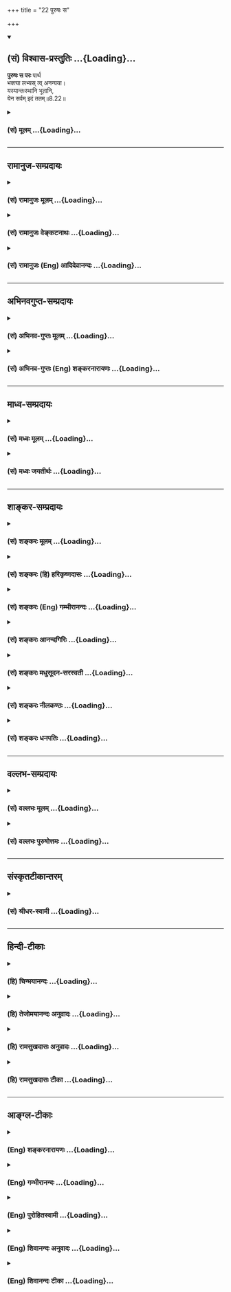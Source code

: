 +++
title = "22 पुरुषः स"

+++
<div class="js_include" newlevelforh1="2" title="(सं) विश्वास-प्रस्तुतिः" unfilled url="/purANam_vaiShNavam/mahAbhAratam/06-bhIShma-parva/03-bhagavad-gItA-parva/saMskRtam/vishvAsa-prastutiH/08_axara-para-brahma-yo/22_puruShaH_sa.md">
<details open><summary><h2>(सं) विश्वास-प्रस्तुतिः ...{Loading}...</h2></summary>

**पुरुषः स परः** पार्थ  
भक्त्या लभ्यस् त्व् अनन्यया।  
यस्यान्तःस्थानि भूतानि,  
येन सर्वम् इदं ततम्॥8.22॥
</details>
</div>
<div class="js_include collapsed" newlevelforh1="3" title="(सं) मूलम्" unfilled url="/purANam_vaiShNavam/mahAbhAratam/06-bhIShma-parva/03-bhagavad-gItA-parva/saMskRtam/mUlam/08_axara-para-brahma-yo/22_puruShaH_sa.md">
<details><summary><h3>(सं) मूलम् ...{Loading}...</h3></summary>

पुरुषः स परः पार्थ भक्त्या लभ्यस्त्वनन्यया।  
यस्यान्तःस्थानि भूतानि येन सर्वमिदं ततम्।।8.22।।
</details>
</div>


_________________
## रामानुज-सम्प्रदायः
<div class="js_include collapsed" newlevelforh1="3" title="(सं) रामानुजः मूलम्" unfilled url="/purANam_vaiShNavam/mahAbhAratam/06-bhIShma-parva/03-bhagavad-gItA-parva/saMskRtam/rAmAnujaH/mUlam/08_axara-para-brahma-yo/22_puruShaH_sa.md">
<details><summary><h3>(सं) रामानुजः मूलम् ...{Loading}...</h3></summary>

।।8.22।। मत्तः परतरं नान्यत् किञ्चिदस्ति धनञ्जय। मयि सर्वमिदं प्रोतं
सूत्रे मणिगणा इव।। (गीता 7।7)मामेभ्यः परमव्ययम् (गीता 7।13) इत्यादिना
निर्दिष्टस्य **यस्यान्तःस्थानि** सर्वाणि **भूतानि** **येन च** परेण
पुरुषेण **सर्वम् इदं ततं स परपुरुषो** अनन्यचेताः सततम् (गीता 8।14) इति
**अनन्यया भक्त्या लभ्यः। अथ आत्मयाथात्म्यविदः परमपुरुषनिष्ठस्य च
साधारणीम् अर्चिरादिकां गतिम् आह द्वयोः अपि अर्चिरादिका गतिः श्रुतौ
श्रुता सा च अपुनरावृत्तिलक्षणा।  
  
यथा पञ्चाग्निविद्यायांतद्य इत्थं विदुः ये चेमेऽरण्ये श्रद्धां तप
इत्युपासते तेऽर्चिषमभिसंभवन्त्यर्चिषोऽहः (छा॰ उ॰ 5।10।1) इत्यादौ
अर्चिरादिकया गत्या गतस्य परब्रह्मप्राप्तिः अपुनरावृत्तिः च उक्तास
एनान्ब्रह्म गमयतिएतेन प्रतिपद्यमाना इमं मानवमावर्त्तं नावर्तन्ते (छा॰ उ॰
4।15।5) इति।  
  
न च प्रजापतिवाक्यादौ श्रुतिपरविद्याङ्गभूतात्मप्राप्तिविषया इयन्तद्य
इत्थं विदुः इति गतिश्रुतिःये चेमेऽरण्ये श्रद्धां तप इत्युपासते (छा॰ उ॰
5।10।1) इति परविद्यायाः पृथक्श्रुतिवैयर्थ्यात्।  
  
पञ्चाग्निविद्यायां चइति तु पञ्चम्यामाहुतावापः पुरुषवचसो भवन्ति (छा॰ उ॰
5।9।1) इतिरमणीयचरणाः कपूयचरणाः (छा॰ उ॰ 5।10।7) इति पुण्यपापहेतुको
मनुष्यादिभावो अपाम् एव भूतान्तरसंसृष्टानाम् आत्मनस्तु
यत्परिष्वङ्गमात्रम् इति चिदचितोर्विवेकम् अभिधायतद्य इत्थं विदुः
तेऽर्चिषमभिसंभवन्ति (छा॰ उ॰ 5।10।1)इमं मानवमावर्त्तं नावर्तन्ते (छा॰ उ॰
4।15।5) इति विविक्ते चिदचिद्वस्तुनि त्याज्यतया प्राप्यतया चतद्य इत्थं
विदुस्तेऽर्चिरादिना गच्छन्ति न च पुनरावर्तन्ते इति उक्तम् इति गम्यते।  
  
आत्मयाथात्म्यविदः परमपुरुषनिष्ठस्य चस एनान्ब्रह्म गमयति (छा॰ उ॰ 4।15।5)
इति ब्रह्मप्राप्तिवचनात् अचिद्वियुक्तम् आत्मवस्तु ब्रह्मात्मकतया
ब्रह्मशेषतैकरसम् इत्यनुसंधेयम्।  
  
तत्क्रतुन्यायाच्च परशेषतैकरसत्वं चय आत्मनि तिष्ठन्यस्यात्मा शरीरम् (श॰
ब्रा॰ 14।6।5।5।30) इत्यादिश्रुतिसिद्धम्।**

</details>
</div>
<div class="js_include collapsed" newlevelforh1="3" title="(सं) रामानुजः वेङ्कटनाथः" unfilled url="/purANam_vaiShNavam/mahAbhAratam/06-bhIShma-parva/03-bhagavad-gItA-parva/saMskRtam/rAmAnujaH/venkaTanAthaH/08_axara-para-brahma-yo/22_puruShaH_sa.md">
<details><summary><h3>(सं) रामानुजः वेङ्कटनाथः ...{Loading}...</h3></summary>

  
  
।।8.22।। पुरुषः सः इति श्लोके तुशब्देनार्थान्तरद्योतनात्अनन्यया भक्त्या
इत्यस्य सामर्थ्यात्पुरुषशब्दस्य परमात्मनि
पुरिशयत्वपूर्णत्वपूर्वसद्भावपुरुदानादिभिर्निमित्तैः सहस्रशीर्षा पुरुषः
\[ऋक्सं.8।4।17।8यजुस्सं.31।1\] इत्यादिप्रयोगप्राचुर्यात्परशब्देन
विशेषणाच्च पूर्वोक्तात्फलादधिकफलोपदेशार्थोऽयं श्लोक इत्यभिप्रायेणाह --
ज्ञानिन इति। विभक्तं विवेचकैरिति शेषः। विलक्षणमिति वाऽर्थः।
गगनाद्यन्तस्थितावपि गगनादेः परत्वाभावात्तत्सिद्ध्यर्थंयस्य
इत्यादिप्रसिद्धवन्निर्देशोऽत्र पूर्वोक्तपरत्वपर इति दर्शयति -- मत्त इति।
अनुवादपुरोवादयोरैकार्थ्यमिति भावः। यस्मात्परं नापरम् इत्यारभ्य तेनेदं
पूर्णं पुरुषेण सर्वम् \[श्वे.उ.3।9\] इति श्रुतिस्मारणाययेन च परेण
पुरुषेणेत्युक्तम्। भक्तेरनन्यत्वं कीदृशं इत्यत्राह -- अनन्यचेता इति।  
  

</details>
</div>
<div class="js_include collapsed" newlevelforh1="3" title="(सं) रामानुजः (Eng) आदिदेवानन्दः" unfilled url="/purANam_vaiShNavam/mahAbhAratam/06-bhIShma-parva/03-bhagavad-gItA-parva/saMskRtam/rAmAnujaH/english/AdidevAnandaH/08_axara-para-brahma-yo/22_puruShaH_sa.md">
<details><summary><h3>(सं) रामानुजः (Eng) आदिदेवानन्दः ...{Loading}...</h3></summary>

8.22 That Supreme Person has been declared in such texts as 'There is nothing higher than Myself, O Arjuna. All this is strung on Me, as rows of gems are on a thread' (7.7), and 'Who am beyond them and immutable'
(7.13) - He is the Supreme Person in whom all beings abide and by whom all this is pervaded. He is to be attained by undivided devotion as described in 'Whose mind is not in anything else' (8.14). Now, Sri Krsna teaches the 'path of light,' described in the Srutis which is common to the knowers of the true nature of the self and to the persons who are devoted to the Supreme Person. The nature of this path is alified as one of 'non-return to Samsara.' In the case of a person journeying through the 'path of light,' as described in the text of the worship of Five Fires is as follows: 'So those who know It (i.e., the eternal nature of the individual self) thus, as taught in the Vidya of the Five Fires, and those too who worhip in the forest with faith and Tapas go to the deity ruling over the rays of light, and from there to the deity of the day'
(Cha. U., 5.10.1). The attainment of the Supreme Brahman and the non-return to birth are declared with reference to those who go by the path of light, etc., by the teaching that 'He the Supreme Being leads them to Brahman ৷৷. Those who reach by this path do not return to the
(wordly) life of man' (Cha. U., 4.15.5). This declaration of the goal in the text, 'Those who know it thus etc.,' is not with reference to the attainment of the Atman which constitutes ony the limb of the science of Brahman as taught in the beginning of Prajapati's teaching. For there will then arise purposelessness for the separate teaching of the same in regard to the principal science of the Supreme in the text. 'Those who are in the forest worship by means of faith and austerity etc.,' (Cha.
U., 5.10.1). It is taught in the Vidya (meditation) of Five Fires:
'Thus, indeed, in the fifth oblation the waters become Purusa' (Cha. U.,
5.9.1) and 'Those with a balance of good Karmas ৷৷. and those with a balance of bad Karmas' (Ibid., 5.10.7). What is to be understood here is that the state of existence as men and other beings, which has its origin in good and evil Karmas, refer to the 'waters' which alone are mixed with other elements (i.e., to the body-mind); as for the self,
there is only contact with them and not identification. Thus, is declared the difference between intelligent self and inanimate matter.
Then, by the texts, 'Those who know this' (Ibid., 5.10.1), 'Those who go to the rays of light' (Ibid.), and 'They who proceed by it return not to the human condition here,' it is instructed that those who know this concerning the sentient and inanimate entities - the one to be attained and the other to be rejected , they jourey along the path described by the terms 'beginning with light and do not return to Samsara'. On account of the passage, 'He leads them to the Brahman' (Ibid., 4.15.5),
which holds that the Brahman is attained by both the knower of real nature of the self and the devotees of the Supreme Person and also because of the axiom of 'results according to efforts'
(Tat-kratu-nyaya), the entity self, separated from the inanimate matter,
should be constantly meditated upon as having its sole joy in absolute subservience to the Supreme Brahman who is Its self. The self's nature of finding only joy consists in absolute subservience to the Surpeme Person. This is proved from the Srutis like 'He who dwells within the self ৷৷. whose body is the self' (Sa. Bra., 14.6.5.5.30).

</details>
</div>


_________________
## अभिनवगुप्त-सम्प्रदायः
<div class="js_include collapsed" newlevelforh1="3" title="(सं) अभिनव-गुप्तः मूलम्" unfilled url="/purANam_vaiShNavam/mahAbhAratam/06-bhIShma-parva/03-bhagavad-gItA-parva/saMskRtam/abhinava-guptaH/mUlam/08_axara-para-brahma-yo/22_puruShaH_sa.md">
<details><summary><h3>(सं) अभिनव-गुप्तः मूलम् ...{Loading}...</h3></summary>

।।8.20 -- 8.22।। सर्वतो लोकेभ्यः पुनरावत्तिः न तु मां परमेश्वरं +++(S K omit
परमेश्वरम्)+++ प्राप्य इति स्फुटयति -- पर इत्यादि प्रतिष्ठितमित्यन्तम्।
उक्तप्रकारं कालसंकलनाविवर्जितं तु वासुदेवतत्त्वम्। व्यक्तम् सर्वानुगतम्
तत्त्वेऽपि अव्यक्तम् दुष्प्रापत्वात्। तच्च भक्तिलभ्यमित्यावेदितं प्राक्।
तत्रस्थं च एतद्विश्वं यत्खलु अविनाशिरूपं ( स्वरूपम्) सदा तथाभूतम्। तत्र
कः पुनःशब्दस्य आवृत्तिशब्दस्य चार्थः स हि मध्ये तत्स्वभावविच्छेदापेक्षः।
न च सदातनविश्वोत्तीर्णविश्वाव्यतिरिक्त -- विश्वप्रतिष्ठात्मक +++(SNK [n]
विश्वनिष्ठात्मक -- )+++ परबोधस्वातन्त्र्यस्वभावस्य श्रीपरमेश्वरस्य
तद्भावप्राप्तिः +++(N -- प्राप्तस्य)+++ \[ संभवति \] येन स्वभावविच्छेदः कोऽपि
कदाप्यस्ति \[इति कल्प्येत\]। अतो युक्तमुक्ततम् मामुपेत्य तु +++(VIII 16)+++
इति।

</details>
</div>
<div class="js_include collapsed" newlevelforh1="3" title="(सं) अभिनव-गुप्तः (Eng) शङ्करनारायणः" unfilled url="/purANam_vaiShNavam/mahAbhAratam/06-bhIShma-parva/03-bhagavad-gItA-parva/saMskRtam/abhinava-guptaH/english/shankaranArAyaNaH/08_axara-para-brahma-yo/22_puruShaH_sa.md">
<details><summary><h3>(सं) अभिनव-गुप्तः (Eng) शङ्करनारायणः ...{Loading}...</h3></summary>

8.22 Parah etc. upto pratisthitam. The Absolute (Vasudevatattva) of the
above description is beyond the concept of Time Manifest : \[because\]
It is immanent in all beings. In spite of being so, It is Unmanifest :
because It is difficult to attain. That It is, however, attainable by
means of devotion has also been made clear already. In This exists this
universe which is \[Its\] perennial nature that remains always the same.
Now, what is the meaning of the word, punah 'again' and of the word
avrtti 'returning' ; This meaning certainly presupposes a conditon of
disruption of one's own nature for sometime in the intervening period.
The auspicious Supreme Lord's real nature is His Absolute Freedom viz.,
the Supreme Consciousness that transcends the universe, yet remains
identical with the universe, and serves as the basis of the universe;
and It is perennial. Hence, it cannot be assumed that there was some
disruption at any time for this real nature and that the Supreme Lord
regained that nature. Hence it is rightly said 'Having attained Me' etc.
So far the behaviour of those persons who attain the Bhagavat by
constant practice without much labour has been described. Now a
difference that lies between those who, by departing, will (or attain)
emancipation and those who will enjoyment \[of mundane life\], is
described :

</details>
</div>


_________________
## माध्व-सम्प्रदायः
<div class="js_include collapsed" newlevelforh1="3" title="(सं) मध्वः मूलम्" unfilled url="/purANam_vaiShNavam/mahAbhAratam/06-bhIShma-parva/03-bhagavad-gItA-parva/saMskRtam/madhvaH/mUlam/08_axara-para-brahma-yo/22_puruShaH_sa.md">
<details><summary><h3>(सं) मध्वः मूलम् ...{Loading}...</h3></summary>

।।8.22।। परमसाधनमाह -- पुरुष इति।

</details>
</div>
<div class="js_include collapsed" newlevelforh1="3" title="(सं) मध्वः जयतीर्थः" unfilled url="/purANam_vaiShNavam/mahAbhAratam/06-bhIShma-parva/03-bhagavad-gItA-parva/saMskRtam/madhvaH/jayatIrthaH/08_axara-para-brahma-yo/22_puruShaH_sa.md">
<details><summary><h3>(सं) मध्वः जयतीर्थः ...{Loading}...</h3></summary>

।।8.22।। भक्त्या युक्तः \[8।10\] इति
भक्तेर्भगवत्प्राप्तिसाधनत्वस्योक्तत्वात् पुनरुक्तमुत्तरं वाक्यमित्यत आह
-- **परमे**ति। अन्यैः साधनैः सहोक्तत्वेन तत्साम्यशङ्कायां साधनेषु भक्तेः
परमत्वमनेनाह। तच्च पुनर्वचनेनैव द्योत्यमिति भावः।

</details>
</div>


_________________
## शाङ्कर-सम्प्रदायः
<div class="js_include collapsed" newlevelforh1="3" title="(सं) शङ्करः मूलम्" unfilled url="/purANam_vaiShNavam/mahAbhAratam/06-bhIShma-parva/03-bhagavad-gItA-parva/saMskRtam/shankaraH/mUlam/08_axara-para-brahma-yo/22_puruShaH_sa.md">
<details><summary><h3>(सं) शङ्करः मूलम् ...{Loading}...</h3></summary>

।।8.22।। --,**पुरुषः** पुरि शयनात् पूर्णत्वाद्वा **स परः पार्थ** परः
निरतिशयः यस्मात् पुरुषात् न परं किञ्चित्। सः **भक्त्या लभ्यस्तु**
ज्ञानलक्षणया **अनन्यया** आत्मविषयया। **यस्य** पुरुषस्य **अन्तःस्थानि**
मध्यस्थानि **भूतानि** कार्यभूतानि कार्यं हि कारणस्य अन्तर्वर्ति भवति।
**येन** पुरुषेण **सर्वं इदं** जगत् **ततं** व्याप्तम् आकाशेनेव
घटादि।। प्रकृतानां योगिनां प्रणवावेशितब्रह्मबुद्धीनां कालान्तरमुक्तिभाजां
ब्रह्मप्रतिपत्तये उत्तरो मार्गो वक्तव्य इति यत्र काले इत्यादि
विवक्षितार्थसमर्पणार्थम् उच्यते आवृत्तिमार्गोपन्यासः इतरमार्गस्तुत्यर्थः
--,

</details>
</div>
<div class="js_include collapsed" newlevelforh1="3" title="(सं) शङ्करः (हि) हरिकृष्णदासः" unfilled url="/purANam_vaiShNavam/mahAbhAratam/06-bhIShma-parva/03-bhagavad-gItA-parva/saMskRtam/shankaraH/hindI/harikRShNadAsaH/08_axara-para-brahma-yo/22_puruShaH_sa.md">
<details><summary><h3>(सं) शङ्करः (हि) हरिकृष्णदासः ...{Loading}...</h3></summary>

।।8.22।। उस परमधामकी प्राप्तिका उपाय बतलाया जाता है --, शरीररूप पुरमें
शयन करनेसे या सर्वत्र परिपूर्ण होनेसे परमात्माका नाम पुरुष है। हे पार्थ
वह निरतिशय परमपुरुष जिससे पर ( सूक्ष्मश्रेष्ठ ) अन्य कुछ भी नहीं है जिस
पुरुषके अन्तर्गत समस्त कार्यरूप भूत स्थित हैं -- क्योंकि कार्य कारणके
अन्तर्वर्ती हुआ करता है -- और जिस पुरुषसे यह सारा संसार आकाशसे घट आदिकी
भाँति व्याप्त है। ऐसा परमात्मा अनन्य भक्तिसे अर्थात् आत्मविषयक ज्ञानरूप
भक्तिसे प्राप्त होने योग्य है। ,

</details>
</div>
<div class="js_include collapsed" newlevelforh1="3" title="(सं) शङ्करः (Eng) गम्भीरानन्दः" unfilled url="/purANam_vaiShNavam/mahAbhAratam/06-bhIShma-parva/03-bhagavad-gItA-parva/saMskRtam/shankaraH/english/gambhIrAnandaH/08_axara-para-brahma-yo/22_puruShaH_sa.md">
<details><summary><h3>(सं) शङ्करः (Eng) गम्भीरानन्दः ...{Loading}...</h3></summary>

8.22 O son of Prtha, sah, that; parah purusah, supreme, unsurpassable
Person-(the word purusa) derived in the sense of 'residing in the heart'
or 'all-pervasiveness'; that Person, compared to whom there is nothing
superior-; yasya, in whom, in which Person; antahsthani, are included;
bhutani, (all) the beings which are Its products-for a product remains
inherent in its cause; and yena, by whom, by which Person; tatam, is
pervaded; sarvam, all; idam, this, the Universe, as pot etc. are by
space; is tu, indeed; labhyah, reached; through ananyaya, one-pointed;
bhaktya, through devotion, characterized as Knowledge; ananyaya, which
is one pointed, which relates to the Self. The Northern Path meant for
the attainment of Braman by the yogis under discussion, who have
superimposed the idea of Brahman on the syllable Om and who are destined
to get Liberation in due course, has to be stated. Hence, in order to
present the intended idea the verse, '(O best of the Bharata dynasty) of
that time৷৷.at which,' etc. is being recited. The description of the
Path of Return (in verse 25) is by way of praising the other Path (of
Departure, in verse 24):

</details>
</div>
<div class="js_include collapsed" newlevelforh1="3" title="(सं) शङ्करः आनन्दगिरिः" unfilled url="/purANam_vaiShNavam/mahAbhAratam/06-bhIShma-parva/03-bhagavad-gItA-parva/saMskRtam/shankaraH/AnandagiriH/08_axara-para-brahma-yo/22_puruShaH_sa.md">
<details><summary><h3>(सं) शङ्करः आनन्दगिरिः ...{Loading}...</h3></summary>

।।8.22।। नन्वव्यक्तादतिरिक्तस्य तद्विलक्षणस्य परमपुरुषस्य प्राप्तौ
कश्चिदसाधारणो हेतुरेषितव्यो यस्मिन्प्रेक्षापूर्वकारी तत्प्रेक्षया
प्रवृत्तो निर्वृणोति तत्राह -- **तल्लब्धेरिति।** परस्य पुरुषस्य
सर्वकारणत्वं सर्वव्यापकत्वं च विशेषणद्वयमुदाहरति -- **यस्येति।**
निरतिशयत्वं विशदयति -- **यस्मादिति।** तुशब्दोऽवधारणार्थः। भक्तिर्भजनम्
सेवा प्रदक्षिणप्रणामादिलक्षणा तां व्यावर्तयति -- **ज्ञानेति।** उक्ताया
भक्तेर्विषयतो वैशिष्ट्यमाह -- **अनन्ययेति।** कोऽसौ पुरुषो यद्विषया
भक्तिस्तत्प्राप्तौ पर्याप्तेत्याशङ्क्योत्तरार्धं व्याचष्टे --
**यस्येति।** कथंभूतानां तदन्तःस्थत्वं तत्राह -- **कार्यं हीति।**स
पर्यगात् इति श्रुतिमाश्रित्याह -- **येनेति।**

</details>
</div>
<div class="js_include collapsed" newlevelforh1="3" title="(सं) शङ्करः मधुसूदन-सरस्वती" unfilled url="/purANam_vaiShNavam/mahAbhAratam/06-bhIShma-parva/03-bhagavad-gItA-parva/saMskRtam/shankaraH/madhusUdana-sarasvatI/08_axara-para-brahma-yo/22_puruShaH_sa.md">
<details><summary><h3>(सं) शङ्करः मधुसूदन-सरस्वती ...{Loading}...</h3></summary>

।।8.22।। इदानीम्अनन्यचेताः सततं यो मां स्मरति नित्यशः। तस्याहं सुलभः इति
प्रागुक्तं भक्तियोगमेव तत्प्राप्त्युपायमाह -- स परो निरतिशयः पुरुषः
परमात्माहमेव। अनन्यया न विद्यतेऽन्यो विषयो यस्यां तया प्रेमलक्षणया
भक्त्यैव लभ्यो नान्यथा। स क इत्यपेक्षायामाह -- यस्य
पुरुषस्यान्तःस्थान्यन्तर्वतीनि भूतानि सर्वाणि कार्याणि।
कारणान्तर्वर्तित्वात्कार्यस्य। अतएव येन पुरुषेण सर्वमिदं कार्यजातं ततं
व्याप्तम्यस्मात्परं नापरमस्ति किंचिद्यस्मान्नाणीयो न ज्यायोऽस्ति
कश्चित्। वृक्ष इव स्तब्धो दिवि तिष्ठत्येकस्तेनेदं पूर्णं पुरुषेण सर्वयच्च
किंचिज्जगत्सर्वं दृश्यते श्रूयतेऽपि वा। अन्तर्बहिश्च तत्सर्वं व्याप्य
नारायणः स्थितःसपर्यगाच्छुक्रम् इत्यादिश्रुतिभ्यश्च।

</details>
</div>
<div class="js_include collapsed" newlevelforh1="3" title="(सं) शङ्करः नीलकण्ठः" unfilled url="/purANam_vaiShNavam/mahAbhAratam/06-bhIShma-parva/03-bhagavad-gItA-parva/saMskRtam/shankaraH/nIlakaNThaH/08_axara-para-brahma-yo/22_puruShaH_sa.md">
<details><summary><h3>(सं) शङ्करः नीलकण्ठः ...{Loading}...</h3></summary>

।।8.22।। एवं ज्ञेयं प्रत्यगभिन्नं ब्रह्मोक्त्वा
जगत्कारणमुपासनीयमितोऽन्यदित्याह -- **पुरुष इति।** तुशब्दः
पूर्ववैलक्षण्यद्योतनार्थः। हे पार्थ योयं भक्त्या आराधनेन।
उपासनेनेतियावत्। कीदृश्या। अनन्यया नास्त्यन्यो यस्यां सा तया
उपास्योपासकभेदमन्तरेणाहंग्रहरूपयेत्यर्थः। तया भक्त्या यो लभ्यः स परः
पूर्वोक्तादव्यावृत्ताननुगतादक्षरादन्यः कारणात्मेति यावत्।
लभ्यत्वादेवास्यान्यत्वमपि। नह्यात्मा च लभ्यश्चेति युज्यते। अस्य
कारणत्वमेवाह -- **यस्येति।** यस्य पुरुषस्यान्तःस्थानि बीजे द्रुम इव
सर्वाणि वियदादीनि स्थावरजंगमानि च येन च इदं सर्वं ततं
व्याप्तमुपादानत्वात् स भक्त्या लभ्यत इति योजना।

</details>
</div>
<div class="js_include collapsed" newlevelforh1="3" title="(सं) शङ्करः धनपतिः" unfilled url="/purANam_vaiShNavam/mahAbhAratam/06-bhIShma-parva/03-bhagavad-gItA-parva/saMskRtam/shankaraH/dhanapatiH/08_axara-para-brahma-yo/22_puruShaH_sa.md">
<details><summary><h3>(सं) शङ्करः धनपतिः ...{Loading}...</h3></summary>

।।8.22।। तत्प्राप्तेव्याभिचारि साधनमाह। स परः पुरुषः सर्वोत्तमः
पुरिशयनात्पूर्णत्वाद्वा पुरुषः। अनन्यया न विद्यतेऽन्यो विषयो यस्यां तया।
आत्मविषययेति यावत्। भक्त्या ज्ञानलक्षणयोत्तमभक्त्या। तदुक्तंसर्वभूतेषु
यः पश्येद्भगवद्भावमात्मनः। भूतानि भगवत्यामन्येष भागवत्तोत्तमः।। ईश्वरे
तदधीनेषु बालिशेषु द्विषत्सु च। प्रेम मैत्री दयोपेक्षाः यः करोति स
मध्यमः।। अर्चायामेव हरये पूजा यः श्रद्धयेहते। न तद्भक्तेषु चान्येषु स
भक्तः प्राकृतः स्मृतः इति। वासुदेवः सर्वमिति स महात्मा सुदुर्लभः। यो वै
अन्यां देवतामुपास्ते अहमन्योऽसावन्य इति न स वेदेति तस्मात्सः परः पुरुष
अहमेव न तदभिन्नात्मनः किंचित्पृथगस्ति इत्यनन्यया भक्तया लभ्यः लब्धुं
शक्यः। ननु सतु सदैव प्राप्त इत्याशङ्क्य द्विविधो हि लाभोऽलब्धलाभो
लब्धलाभस्चेति। तत्रालब्धस्य ग्रामदे राजसेवादिना लाभ आद्यः। लब्धस्यैव
ग्रैवेयकादेराप्तवाक्याल्लाभो द्वितीयः। तत्रान्त्यलाभोऽत्राभिप्रेत
इत्याशयेन शङ्कामङ्गीकरोति। यस्य परस्य पुरुषस्यान्तर्मध्ये स्थानि
स्थितानि भूतानि सर्वाणि कार्यजातानि भूतानि यस्मिन्नधिष्ठाने
कल्पितानीत्यर्थः। कल्पितं ह्यधिष्ठास्यान्तर्भवति न व्यतिरिक्तं येन
पुरुषेणेदं सर्व जगत्ततं सत्तास्फूर्तिभ्यां व्याप्तं त्वमपि
मत्प्राप्त्यव्यभिचारिसाधिनभूतां भक्तिं यत्नेन संपादय नतु पृथानतयोऽहं मम
तु भक्तिं विनैवेश्वरलाभो भविष्यतीति विश्रम्भाश्रयणं कुर्विति ध्वनयन्
संबोधयति -- हे पार्थेति। मद्विषयानन्या भक्तिस्तवानायासलभ्येति सूचनार्थ
वा संबोधनम्।

</details>
</div>


_________________
## वल्लभ-सम्प्रदायः
<div class="js_include collapsed" newlevelforh1="3" title="(सं) वल्लभः मूलम्" unfilled url="/purANam_vaiShNavam/mahAbhAratam/06-bhIShma-parva/03-bhagavad-gItA-parva/saMskRtam/vallabhaH/mUlam/08_axara-para-brahma-yo/22_puruShaH_sa.md">
<details><summary><h3>(सं) वल्लभः मूलम् ...{Loading}...</h3></summary>

।।8.22।। पुरुषः स पर इति। अनेनाक्षरात्परस्य स्वस्य पूर्णानन्दस्य
निर्हेतुकभक्तिलभ्यत्वमुक्तम्। तेन न ज्ञानमार्गीयाणां
पुरुषोत्तमप्राप्तिरिति सिद्धम्। परस्य लक्षणमाह -- यस्यान्तस्स्थानि
भूतानि इति साक्षराणि। एतच्च स्पष्टं मृद्भक्षणप्रसङ्गेश्रीगोकुलेश्वरेयेन
सर्वमिदं ततं \[18।46\] इति माहात्म्यं परिच्छिन्नमेव व्यापकमिति
दामोदरलीलायां इदं सर्वंअक्षरधियां त्ववरोधः
सामान्यतद्भावाभ्यामौपसदवत्तदुक्तं इत्यादिसूत्रभाष्ये \[ब्र.सू.3।3।33\]
प्रपञ्चितम्। यत्तु (रामानुजाचार्यैः)
कैश्चिदुक्तंभूम्यादिप्रकृतिर्जीवभूता च भगवतो धाम इति तद्युक्तमुक्तम्।
तस्माज्जीवभूतस्य च तद्धामत्वं श्रूयतेऽपि यस्य पृथिवी शरीरं
\[बृ.उ.3।7।3\] यस्यात्मा शरीरं \[श.ब्रा.14।6।5।5\] इति। न त्वक्षरत्वं
तदा(सदा)जीवभूतस्य सम्भवति ज्ञानोत्तरं तत्त्वसिद्धेः। तस्माज्जीवातीतः
सर्वकारणकारणभूतोऽक्षरोऽपि पृथगित्यवोचाम। यत उक्तं भागवते तृतीये
\[3941\]आण्डकोशो बहिरयं पञ्चाशत्कोटिविस्तृतः। दशोत्तराधिकैर्यत्र
प्रविष्टः परमाणुवत्। लक्ष्यतेऽन्तर्गताश्चान्ये कोटिशो ह्यण्डराशयः।
तदाहुरक्षरं ब्रह्म सर्वकारणकारणम्। विष्णोर्धाम परं साक्षात् पुरुषस्य
महात्मनः।। इति तस्याक्षरस्यांशः पुरुषस्तु समष्टिव्यष्ट्यभिमानी वैराजः स
जीवलोके जीवभूत इति व्यपदिश्यते। पुरुषोत्तमस्तु एतत्ति्रयान्य इति स्वयमेव
वक्ष्यति। स च सर्वसाधनफलात्मजीवलोकोत्तरसानन्दस्वरूपो नायमात्मा प्रवचनेन
लभ्यो न मेधया न बहुना श्रुतेन \[कठो.2।22\] किन्तु यमेवैष वृणुते तेन
लभ्यः \[कठो.2।22\] इति श्रुतेः स्वानुगृहीतभक्तिलभ्य इति प्रतिभाति।
तथैवाग्रे प्रदर्शयिष्यामः।

</details>
</div>
<div class="js_include collapsed" newlevelforh1="3" title="(सं) वल्लभः पुरुषोत्तमः" unfilled url="/purANam_vaiShNavam/mahAbhAratam/06-bhIShma-parva/03-bhagavad-gItA-parva/saMskRtam/vallabhaH/puruShottamaH/08_axara-para-brahma-yo/22_puruShaH_sa.md">
<details><summary><h3>(सं) वल्लभः पुरुषोत्तमः ...{Loading}...</h3></summary>

  
  
।।8.22।। ननु यद्धामगता न निवर्तन्ते स त्वं कथं प्राप्यः
इत्याकाङ्क्षायामाह -- पुरुष इति। हे पार्थ मद्भक्त सोऽहं परः पुरुषोत्तमः
अनन्यया ऐहिकपारलौकिकयोर्मच्छरणैकरूपया मदितरज्ञानरहितया भक्त्या स्नेहेन
लभ्यः प्राप्यः। स कीदृशः इत्यत आह -- यस्येति। यस्य अन्तस्स्थानि भूतानि
चराचराणि रमणकारणात्मकानि यस्य मध्ये स्वरूपे तिष्ठन्ति येन इदं
परिदृश्यमानं सर्वं जगत् ततं व्याप्तम्। अत्रायं भावः -- लौकिकाः सर्वे
क्रीडोपयुक्ता न भवन्ति आचरणस्थितत्वात् अतस्ते ज्ञानादिना मद्धाम प्राप्यं
लीनास्तत्रैव,मुक्ता भवन्तीत्यर्थः। येन क्रीडार्थमाविर्भूतेन
तदधिष्ठानत्वादिदं मयि जगत् व्याप्तं सत् ततं विस्तृतं विभातीति भावः।  
  

</details>
</div>


_________________
## संस्कृतटीकान्तरम्
<div class="js_include collapsed" newlevelforh1="3" title="(सं) श्रीधर-स्वामी" unfilled url="/purANam_vaiShNavam/mahAbhAratam/06-bhIShma-parva/03-bhagavad-gItA-parva/saMskRtam/shrIdhara-svAmI/08_axara-para-brahma-yo/22_puruShaH_sa.md">
<details><summary><h3>(सं) श्रीधर-स्वामी ...{Loading}...</h3></summary>

।।8.22।। तत्प्राप्तौ च भक्तिरन्तरङ्गोपाय इत्युक्तमेवाह **-- पुरुष इति।**
स चाहं परः पुरुषोऽनन्यया न विद्यते अन्यः शरणत्वेन यस्यास्तया
एकान्तभक्त्यैव लभ्यो नान्यथा। परत्वमेवाह। यस्य कारणभूतस्यान्तर्मध्ये
भूतानि स्थितानि। येन च कारणभूतेन सर्वमिदं जगत्ततं व्याप्तम्।

</details>
</div>


_________________
## हिन्दी-टीकाः
<div class="js_include collapsed" newlevelforh1="3" title="(हि) चिन्मयानन्दः" unfilled url="/purANam_vaiShNavam/mahAbhAratam/06-bhIShma-parva/03-bhagavad-gItA-parva/hindI/chinmayAnandaH/08_axara-para-brahma-yo/22_puruShaH_sa.md">
<details><summary><h3>(हि) चिन्मयानन्दः ...{Loading}...</h3></summary>

।।8.22।। हिन्दुओं के उपदेष्टा भगवान् श्रीकृष्ण यहाँ उस साधन मार्ग को
बताते हैं जिसके द्वारा उस परम पुरुष को प्राप्त किया जा सकता है जिसे
अव्यक्त अक्षर कहा गया था। वह साधन मार्ग है अनन्य भक्ति। परम पुरुष से
भक्ति (निष्काम परम प्रेम) तभी वास्तविक और पूर्ण हो सकती है जब साधक भक्त
स्वयं को शरीर मन और बुद्धि द्वारा अनुभूयमान जगत् से विरत और वियुक्त करना
सीख लेता है। नित्य पारमार्थिक सत्य से प्रेम ही वह साधन है जिसके द्वारा
मिथ्या वस्तु से वैराग्य होता है। प्रखर जिज्ञासा से अनुप्राणित हुई
आत्मतत्त्व की खोज और फिर उसके साथ एकत्त्व की यह अनुभूति कि यह आत्मा मैं
हूँ अनन्य भक्ति है जिसके विषय में यहाँ बताया गया है। ध्यानावस्थित मन के
द्वारा जिस आत्मा की अनुभूति स्वस्वरूप के रूप में होती है उसे कोई
परिच्छिन्न चेतन तत्त्व नहीं समझना चाहिए जो केवल एक व्यष्टि उपाधि में ही
स्थित उसे चेतनता प्रदान कर रहा हो। यद्यपि आत्मा की खोज और अनुभव साधक
अपने हृदय में करता है तथापि उसका ज्ञान यह होता है कि यह चैतन्य आत्मा
सम्पूर्ण विश्व का अधिष्ठान है। इस हृदयस्थ आत्मा का जगदधिष्ठान सत्य
ब्रह्म के साथ एकता का निर्देश भगवान् श्रीकृष्ण इस वाक्य में देते हैं कि
जिसमें भूतमात्र स्थित है और जिससे यह सम्पूर्ण जगत् व्याप्त है वह पुरुष
है। मिट्टी के बने सभी घट मिट्टी में ही स्थित होते हैं और उनके नाम रूपरंग
और आकार विविध होते हुए भी एक ही मिट्टी उन सबमें व्याप्त होती है। सभी
लहरें तरंगें फेन आदि समुद्र में ही स्थित होते हैं और समुद्र उन्हें
व्याप्त किये रहता है। घटों के अन्तर्बाह्य उनका उपादान कारण (मूल स्वरूप)
मिट्टी और लहरों में समुद्र होता है। शुद्ध चैतन्य स्वरूप ही वह सनातन सत्य
है जिसमें अव्यक्त सृष्टि व्यक्त होती है। किसी वस्त्र पर धागे से बनाये
गये चित्र का अधिष्ठान कपास है जिसके बिना वह चित्र नहीं बन सकता था। शुद्ध
चैतन्य तत्त्व वासनाओं के विविध सांचों में ढलकर अविद्या से स्थूल रूप को
प्राप्त होकर असंख्य नामरूपमय जगत् के रूप में प्रतीत होता है। तत्पश्चात्
सर्वत्र सब लोग विषयों को देखकर आकर्षित होते हैं उनकी कामना करते हैं
उन्हें प्राप्त करने के लिए संघर्ष करते हैं। जो पुरुष आत्मस्वरूप का
साक्षात् अनुभव कर लेता है वह यह समझ लेता है कि इस नानाविध सृष्टि का एक
ही अधिष्ठान है जिसके अज्ञान से ही इस जगत् का प्रत्यक्ष हो रहा है। जीव
अज्ञान के वश इसे ही सत्य समझ कर संसार के मिथ्या दुःखों से पीड़ित रहता है
व्यक्त से अव्यक्त को लौटने के दो विभिन्न मार्गों को बताने के पश्चात् अब
भगवान् अगले प्रकरण में साधकों द्वारा प्राप्त किये जा सकने वाले दो
विभिन्न लक्ष्यों के भिन्नभिन्न मार्गों का वर्णन करते हैं। कोई साधक उस
लक्ष्य को प्राप्त होते हैं जहाँ से संसार का पुनरावर्तन होता है तथा अन्य
लक्ष्य वह है जिसे प्राप्त कर पुनः संसार को नहीं लौटना पड़ता। वे दो मार्ग
कौन से हैं भगवान् कहते हैं --

</details>
</div>
<div class="js_include collapsed" newlevelforh1="3" title="(हि) तेजोमयानन्दः अनुवादः" unfilled url="/purANam_vaiShNavam/mahAbhAratam/06-bhIShma-parva/03-bhagavad-gItA-parva/hindI/tejomayAnandaH/anuvAdaH/08_axara-para-brahma-yo/22_puruShaH_sa.md">
<details><summary><h3>(हि) तेजोमयानन्दः अनुवादः ...{Loading}...</h3></summary>

।।8.22।। हे पार्थ ! जिस (परमात्मा) के अन्तर्गत समस्त भूत हैं और जिससे यह
सम्पूर्ण (जगत्) व्याप्त है, वह परम पुरुष अनन्य भक्ति से ही प्राप्त करने
योग्य है।।

</details>
</div>
<div class="js_include collapsed" newlevelforh1="3" title="(हि) रामसुखदासः अनुवादः" unfilled url="/purANam_vaiShNavam/mahAbhAratam/06-bhIShma-parva/03-bhagavad-gItA-parva/hindI/rAmasukhadAsaH/anuvAdaH/08_axara-para-brahma-yo/22_puruShaH_sa.md">
<details><summary><h3>(हि) रामसुखदासः अनुवादः ...{Loading}...</h3></summary>

।।8.22।। हे पृथानन्दन अर्जुन ! सम्पूर्ण प्राणी जिसके अन्तर्गत हैं और
जिससे यह सम्पूर्ण संसार व्याप्त है, वह परम पुरुष परमात्मा तो
अनन्यभक्तिसे प्राप्त होनेयोग्य है।

</details>
</div>
<div class="js_include collapsed" newlevelforh1="3" title="(हि) रामसुखदासः टीका" unfilled url="/purANam_vaiShNavam/mahAbhAratam/06-bhIShma-parva/03-bhagavad-gItA-parva/hindI/rAmasukhadAsaH/TIkA/08_axara-para-brahma-yo/22_puruShaH_sa.md">
<details><summary><h3>(हि) रामसुखदासः टीका ...{Loading}...</h3></summary>

।।8.22।।***व्याख्या--*'यस्यान्तःस्थानि भूतानि येन सर्वमिदं
ततम्'--**सातवें अध्यायके बारहवें श्लोकमें भगवान्ने निषेधरूपसे कहा कि
सात्त्विक, राजस और तामस भाव मेरेसे ही होते हैं, पर मैं उनमें और वे
मेरेमें नहीं हैं। यहाँ भगवान् विधिरूपसे कहते हैं कि परमात्माके अन्तर्गत
सम्पूर्ण प्राणी हैं और परमात्मा सम्पूर्ण संसारमें परिपूर्ण हैं। इसीको
भगवान्ने नवें अध्यायके चौथे, पाँचवें और छठे श्लोकमें विधि और
निषेध--दोनों रूपोंसे कहा है। तात्पर्य यह हुआ कि मेरे सिवाय किसीकी भी
स्वतन्त्र सत्ता नहीं है। सब मेरेसे ही उत्पन्न होते हैं; मेरेमें ही स्थित
रहते हैं और मेरेमें ही लीन होते हैं, अतः सब कुछ मैं ही हुआ। वे परमात्मा
सर्वोपरि होनेपर भी सबमें व्याप्त हैं अर्थात् वे परमात्मा सब जगह हैं; सब
समयमें हैं; सम्पूर्ण वस्तुओंमें हैं, सम्पूर्ण क्रियाओंमें हैं और
सम्पूर्ण प्राणियोंमें हैं। जैसे सोनेसे बने हुए गहनोंमें पहले भी सोना ही
था, गहनारूप बननेपर भी सोना ही रहा और गहनोंके नष्ट होनेपर भी सोना ही
रहेगा। परन्तु सोनेसे बने गहनोंके नाम, रूप, आकृति, उपयोग, तौल मूल्य आदिपर
दृष्टि रहनेसे सोनेकी तरफ दृष्टि नहीं जाती। ऐसे ही संसारके पहले भी
परमात्मा थे, संसाररूपसे भी परमात्मा ही हैं और संसारका अन्त होनेपर भी
परमात्मा ही रहेंगे। परन्तु संसारको पाञ्चभौतिक, ऊँच-नीच, बड़ा-छोटा,
अनुकूल-प्रतिकूल आदि मान लेनेसे परमात्माकी तरफ दृष्टि नहीं जाती।

</details>
</div>


_________________
## आङ्ग्ल-टीकाः
<div class="js_include collapsed" newlevelforh1="3" title="(Eng) शङ्करनारायणः" unfilled url="/purANam_vaiShNavam/mahAbhAratam/06-bhIShma-parva/03-bhagavad-gItA-parva/english/shankaranArAyaNaH/08_axara-para-brahma-yo/22_puruShaH_sa.md">
<details><summary><h3>(Eng) शङ्करनारायणः ...{Loading}...</h3></summary>

8.22. The Supreme Soul. O son of Prtha, is attainable through devotion that admits no other things; having attained Which Soul, the men of Yoga do not get birth again; within Which exist the beings; and in Which everything is well established, O Arjuna !

</details>
</div>
<div class="js_include collapsed" newlevelforh1="3" title="(Eng) गम्भीरानन्दः" unfilled url="/purANam_vaiShNavam/mahAbhAratam/06-bhIShma-parva/03-bhagavad-gItA-parva/english/gambhIrAnandaH/08_axara-para-brahma-yo/22_puruShaH_sa.md">
<details><summary><h3>(Eng) गम्भीरानन्दः ...{Loading}...</h3></summary>

8.22 O son of Prtha, that supreme Person-in whom are included (all) the beings and by whom all this is pervaded-is, indeed, reached through one-pointed devotion.

</details>
</div>
<div class="js_include collapsed" newlevelforh1="3" title="(Eng) पुरोहितस्वामी" unfilled url="/purANam_vaiShNavam/mahAbhAratam/06-bhIShma-parva/03-bhagavad-gItA-parva/english/purohitasvAmI/08_axara-para-brahma-yo/22_puruShaH_sa.md">
<details><summary><h3>(Eng) पुरोहितस्वामी ...{Loading}...</h3></summary>

8.22 O Arjuna! That Highest God, in Whom all beings abide, and Who pervades the entire universe, is reached only by wholehearted devotion.
\[The following material (between the asterisks) is an example of what may be a "doctored' inclusion. It does not jibe with the rest of the material because it is not presented as metaphor and clearly implies that worldly phenomena are spiritually determining. Maybe it was added by an individual or individuals who were less cognizant than the originating author. Or maybe was 'craftily' inserted to function as a sort of litmus test - those who get"taken in' by it may be recognized as not having "spiritual discernment'.\]

</details>
</div>
<div class="js_include collapsed" newlevelforh1="3" title="(Eng) शिवानन्दः अनुवादः" unfilled url="/purANam_vaiShNavam/mahAbhAratam/06-bhIShma-parva/03-bhagavad-gItA-parva/english/shivAnandaH/anuvAdaH/08_axara-para-brahma-yo/22_puruShaH_sa.md">
<details><summary><h3>(Eng) शिवानन्दः अनुवादः ...{Loading}...</h3></summary>

8.22 That highest Purusha, O Arjuna, is attainable by unswerving devotion to Him alone within Whom all beings dwell and by Whom all this is pervaded.

</details>
</div>
<div class="js_include collapsed" newlevelforh1="3" title="(Eng) शिवानन्दः टीका" unfilled url="/purANam_vaiShNavam/mahAbhAratam/06-bhIShma-parva/03-bhagavad-gItA-parva/english/shivAnandaH/TIkA/08_axara-para-brahma-yo/22_puruShaH_sa.md">
<details><summary><h3>(Eng) शिवानन्दः टीका ...{Loading}...</h3></summary>

8.22 पुरुषः Purusha; सः that; परः highest; पार्थ O Partha; भक्त्या by devotion; लभ्यः is attainable; तु verily; अनन्यया without another object
(unswerving); यस्य of whom; अन्तःस्थानि dwelling within; भूतानि beings;
येन by whom; सर्वम् all; इदम् this; ततम् pervaded.Commentary All the beings (effects) dwell within the Purusha (the Supreme Person; the cause) because every effect rests within its cause. Just as the effect;
pot; rests within its cause; the clay; so also all beings and the worlds rest within their cause; the Purusha. Therefore the whole world is pervaded by the Purusha.Sri Sankara explains exclusive devotion as Jnana or knowledge of the Self.Purusha is so called because everything is filled by It (derived from the Sanskrit root pur which means to fill) or because It rests in the body of all (derived from the Sanskrit root pur). None is higher than It and so It is the Supreme Person.
(Cf.IX.4XI.38XV.6and7)

</details>
</div>

